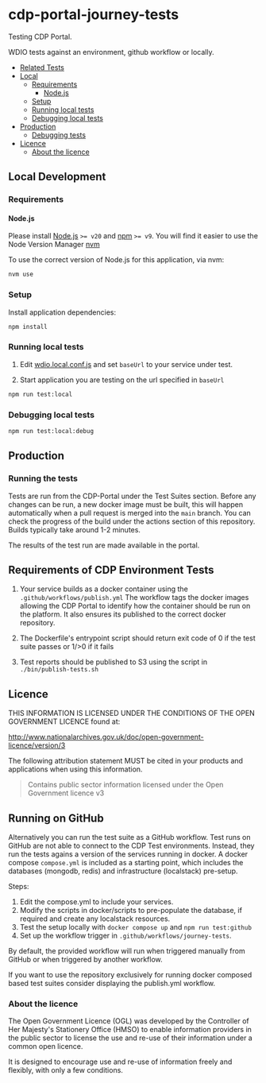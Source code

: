 # cdp-portal-journey-tests

Testing CDP Portal.

WDIO tests against an environment, github workflow or locally.

- [Related Tests](#related-tests)
- [Local](#local)
  - [Requirements](#requirements)
    - [Node.js](#nodejs)
  - [Setup](#setup)
  - [Running local tests](#running-local-tests)
  - [Debugging local tests](#debugging-local-tests)
- [Production](#production)
  - [Debugging tests](#debugging-tests)
- [Licence](#licence)
  - [About the licence](#about-the-licence)

## Local Development

### Requirements

#### Node.js

Please install [Node.js](http://nodejs.org/) `>= v20` and [npm](https://nodejs.org/) `>= v9`. You will find it
easier to use the Node Version Manager [nvm](https://github.com/creationix/nvm)

To use the correct version of Node.js for this application, via nvm:

```bash
nvm use
```

### Setup

Install application dependencies:

```bash
npm install
```

### Running local tests

1. Edit [wdio.local.conf.js](wdio.local.conf.js) and set `baseUrl` to your service under test.

1. Start application you are testing on the url specified in `baseUrl`


```bash
npm run test:local
```

### Debugging local tests

```bash
npm run test:local:debug
```

## Production

### Running the tests

Tests are run from the CDP-Portal under the Test Suites section. Before any changes can be run, a new docker image must be built, this will happen automatically when a pull request is merged into the `main` branch.
You can check the progress of the build under the actions section of this repository. Builds typically take around 1-2 minutes.

The results of the test run are made available in the portal.

## Requirements of CDP Environment Tests

1. Your service builds as a docker container using the `.github/workflows/publish.yml`
   The workflow tags the docker images allowing the CDP Portal to identify how the container should be run on the platform.
   It also ensures its published to the correct docker repository.

2. The Dockerfile's entrypoint script should return exit code of 0 if the test suite passes or 1/>0 if it fails

3. Test reports should be published to S3 using the script in `./bin/publish-tests.sh`

## Licence

THIS INFORMATION IS LICENSED UNDER THE CONDITIONS OF THE OPEN GOVERNMENT LICENCE found at:

<http://www.nationalarchives.gov.uk/doc/open-government-licence/version/3>

The following attribution statement MUST be cited in your products and applications when using this information.

> Contains public sector information licensed under the Open Government licence v3

## Running on GitHub

Alternatively you can run the test suite as a GitHub workflow.
Test runs on GitHub are not able to connect to the CDP Test environments. Instead, they run the tests agains a version of the services running in docker.
A docker compose `compose.yml` is included as a starting point, which includes the databases (mongodb, redis) and infrastructure (localstack) pre-setup.

Steps:

1. Edit the compose.yml to include your services.
2. Modify the scripts in docker/scripts to pre-populate the database, if required and create any localstack resources.
3. Test the setup locally with `docker compose up` and `npm run test:github`
4. Set up the workflow trigger in `.github/workflows/journey-tests`.

By default, the provided workflow will run when triggered manually from GitHub or when triggered by another workflow.

If you want to use the repository exclusively for running docker composed based test suites consider displaying the publish.yml workflow.

### About the licence

The Open Government Licence (OGL) was developed by the Controller of Her Majesty's Stationery Office (HMSO) to enable
information providers in the public sector to license the use and re-use of their information under a common open
licence.

It is designed to encourage use and re-use of information freely and flexibly, with only a few conditions.
